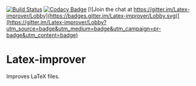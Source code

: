 [![Build Status](https://travis-ci.org/emilrowland/Latex-improver.svg?branch=master)](https://travis-ci.org/emilrowland/Latex-improver)
[![Codacy Badge](https://api.codacy.com/project/badge/Grade/8765bfefa1e948b389fd90959dc79d58)](https://www.codacy.com/app/rowland.emil/Latex-improver?utm_source=github.com&amp;utm_medium=referral&amp;utm_content=emilrowland/Latex-improver&amp;utm_campaign=Badge_Grade)
[![Join the chat at https://gitter.im/Latex-improver/Lobby](https://badges.gitter.im/Latex-improver/Lobby.svg)](https://gitter.im/Latex-improver/Lobby?utm_source=badge&utm_medium=badge&utm_campaign=pr-badge&utm_content=badge)
# Latex-improver
Improves LaTeX files.
